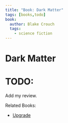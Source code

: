 ```yaml
---
title: "Book: Dark Matter"
tags: [books,todo]
book:
  author: Blake Crouch
  tags: 
    - science fiction
---
```


# Dark Matter

# TODO:
Add my review.

Related Books:
<!--TODO: auto populate with -->
- [Upgrade](6lcm-book-upgrade.md)
